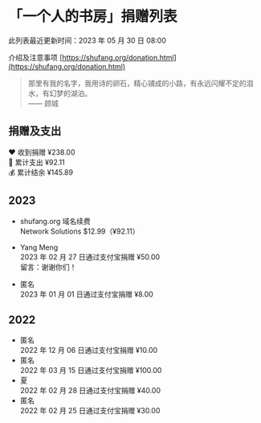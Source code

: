 # 「一个人的书房」捐赠列表

此列表最近更新时间：2023 年 05 月 30 日 08:00

介绍及注意事项 [https://shufang.org/donation.html](https://shufang.org/donation.html)

> 那里有我的名字，我用诗的卵石，精心铺成的小路，有永远闪耀不定的泪水，有幻梦的湖泊。  
> —— 顾城

## 捐赠及支出

❤️ 收到捐赠 ¥238.00  
🧾 累计支出 ¥92.11  
💰 累计结余 ¥145.89

## 2023

- shufang.org 域名续费  
  Network Solutions $12.99（¥92.11）

- Yang Meng  
  2023 年 02 月 27 日通过支付宝捐赠 ¥50.00  
  留言：谢谢你们！

- 匿名  
  2023 年 01 月 01 日通过支付宝捐赠 ¥8.00

## 2022

- 匿名  
  2022 年 12 月 06 日通过支付宝捐赠 ¥10.00
- 匿名  
  2022 年 03 月 15 日通过支付宝捐赠 ¥100.00
- 夏  
  2022 年 02 月 28 日通过支付宝捐赠 ¥40.00
- 匿名  
  2022 年 02 月 25 日通过支付宝捐赠 ¥30.00
